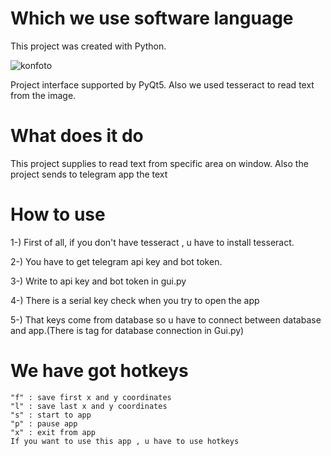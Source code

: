 # Which we use software language 

This project was created with Python.

![konfoto](https://user-images.githubusercontent.com/126695865/227981413-1745c921-1c86-4065-90bf-bf1217f3691b.png)

Project interface supported by PyQt5.
Also we used tesseract to read text from the image.

# What does it do

This project supplies to read text from specific area on window.
Also the project sends to telegram app the text


# How to use

1-) First of all, if you don't have tesseract , u have to install tesseract.

2-) You have to get telegram api key and bot token.

3-) Write to api key and bot token in gui.py 

4-) There is a serial key check  when you  try to open the app

5-) That keys come from database so u have to connect between database and app.(There is tag for database connection in Gui.py)

# We have got hotkeys
    "f" : save first x and y coordinates 
    "l" : save last x and y coordinates 
    "s" : start to app 
    "p" : pause app 
    "x" : exit from app  
    If you want to use this app , u have to use hotkeys 
